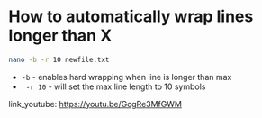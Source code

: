 # How to automatically wrap lines longer than X

```bash
nano -b -r 10 newfile.txt
```

- ` -b ` - enables hard wrapping when line is longer than max
- ` -r 10` - will set the max line length to 10 symbols


link_youtube: https://youtu.be/GcgRe3MfGWM
